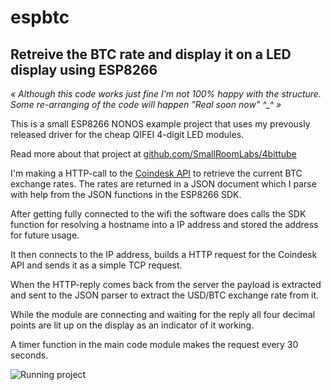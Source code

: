 # espbtc

## Retreive the BTC rate and display it on a LED display using ESP8266 

*&laquo; Although this code works just fine I'm not 100% happy with the structure. Some re-arranging of the code will happen "Real soon now" ^_^ &raquo;* 

This is a small ESP8266 NONOS example project that uses my prevously released driver for the cheap QIFEI 4-digit LED modules.

Read more about that project at [github.com/SmallRoomLabs/4bittube](https://github.com/SmallRoomLabs/4bittube)

I'm making a HTTP-call to the [Coindesk API](http://www.coindesk.com/api/) to retrieve the current BTC exchange rates. The rates are returned in a JSON document which I parse with help from the JSON functions in the ESP8266 SDK.

After getting fully connected to the wifi the software does calls the SDK function for resolving a hostname into a IP address and stored the address for future usage.

It then connects to the IP address, builds a HTTP request for the Coindesk API and sends it as a simple TCP request. 

When the HTTP-reply comes back from the server the payload is extracted and sent to the JSON parser to extract the USD/BTC exchange rate from it.

While the module are connecting and waiting for the reply all four decimal points are lit up on the display as an indicator of it working.

A timer function in the main code module makes the request every 30 seconds. 

![Running project](/images/espbtc-animated.gif?raw=true "Starting up and reteriving BTC data")
